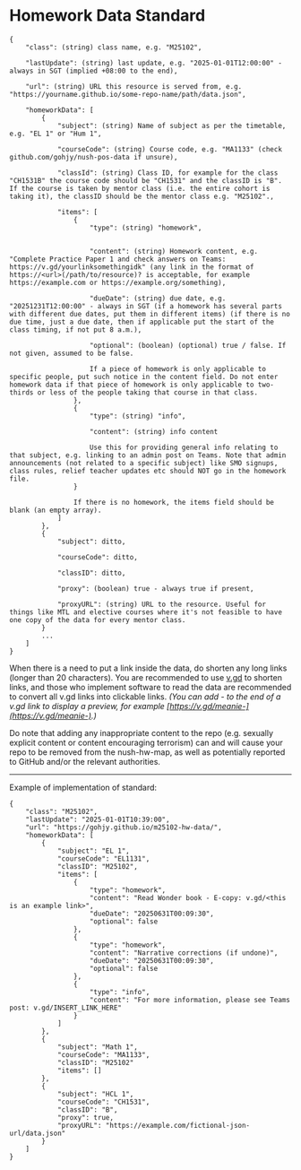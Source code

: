 # Homework Data Standard
```
{
    "class": (string) class name, e.g. "M25102",

    "lastUpdate": (string) last update, e.g. "2025-01-01T12:00:00" - always in SGT (implied +08:00 to the end),
    
    "url": (string) URL this resource is served from, e.g. "https://yourname.github.io/some-repo-name/path/data.json",

    "homeworkData": [
        {
            "subject": (string) Name of subject as per the timetable, e.g. "EL 1" or "Hum 1",
            
            "courseCode": (string) Course code, e.g. "MA1133" (check github.com/gohjy/nush-pos-data if unsure),
            
            "classId": (string) Class ID, for example for the class "CH1531B" the course code should be "CH1531" and the classID is "B". If the course is taken by mentor class (i.e. the entire cohort is taking it), the classID should be the mentor class e.g. "M25102".,
            
            "items": [
                {
                    "type": (string) "homework",


                    "content": (string) Homework content, e.g. "Complete Practice Paper 1 and check answers on Teams: https://v.gd/yourlinksomethingidk" (any link in the format of https://<url>(/path/to/resource)? is acceptable, for example https://example.com or https://example.org/something),

                    "dueDate": (string) due date, e.g. "20251231T12:00:00" - always in SGT (if a homework has several parts with different due dates, put them in different items) (if there is no due time, just a due date, then if applicable put the start of the class timing, if not put 8 a.m.),
                    
                    "optional": (boolean) (optional) true / false. If not given, assumed to be false.

                    If a piece of homework is only applicable to specific people, put such notice in the content field. Do not enter homework data if that piece of homework is only applicable to two-thirds or less of the people taking that course in that class.
                },
                {
                    "type": (string) "info",

                    "content": (string) info content

                    Use this for providing general info relating to that subject, e.g. linking to an admin post on Teams. Note that admin announcements (not related to a specific subject) like SMO signups, class rules, relief teacher updates etc should NOT go in the homework file.
                }

                If there is no homework, the items field should be blank (an empty array).
            ]
        },
        {
            "subject": ditto,
            
            "courseCode": ditto,
            
            "classID": ditto,
            
            "proxy": (boolean) true - always true if present,
            
            "proxyURL": (string) URL to the resource. Useful for things like MTL and elective courses where it's not feasible to have one copy of the data for every mentor class.
        }
        ...
    ]
}
```

When there is a need to put a link inside the data, do shorten any long links (longer than 20 characters). You are recommended to use [v.gd](https://v.gd) to shorten links, and those who implement software to read the data are recommended to convert all v.gd links into clickable links. *(You can add - to the end of a v.gd link to display a preview, for example [https://v.gd/meanie-](https://v.gd/meanie-).)*

Do note that adding any inappropriate content to the repo (e.g. sexually explicit content or content encouraging terrorism) can and will cause your repo to be removed from the nush-hw-map, as well as potentially reported to GitHub and/or the relevant authorities.

---

Example of implementation of standard:
```
{
    "class": "M25102",
    "lastUpdate": "2025-01-01T10:39:00",
    "url": "https://gohjy.github.io/m25102-hw-data/",
    "homeworkData": [
        {
            "subject": "EL 1",
            "courseCode": "EL1131",
            "classID": "M25102",
            "items": [
                {
                    "type": "homework",
                    "content": "Read Wonder book - E-copy: v.gd/<this is an example link>",
                    "dueDate": "20250631T00:09:30",
                    "optional": false
                },
                {
                    "type": "homework",
                    "content": "Narrative corrections (if undone)",
                    "dueDate": "20250631T00:09:30",
                    "optional": false
                },
                {
                    "type": "info",
                    "content": "For more information, please see Teams post: v.gd/INSERT_LINK_HERE"
                }
            ]
        },
        {
            "subject": "Math 1",
            "courseCode": "MA1133",
            "classID": "M25102"
            "items": []
        },
        {
            "subject": "HCL 1",
            "courseCode": "CH1531",
            "classID": "B",
            "proxy": true,
            "proxyURL": "https://example.com/fictional-json-url/data.json"
        }
    ]
}
```

